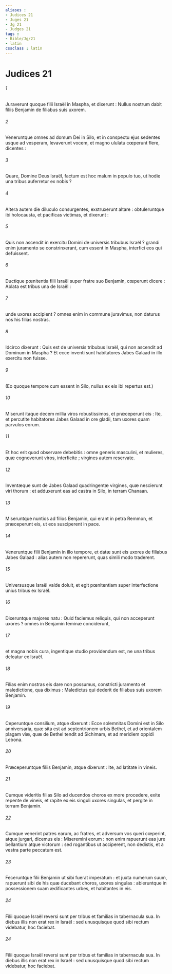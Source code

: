 ```yaml
---
aliases : 
- Judices 21
- Juges 21
- Jg 21
- Judges 21
tags : 
- Bible/Jg/21
- latin
cssclass : latin
---
```


# Judices 21

###### 1
Juraverunt quoque filii Israël in Maspha, et dixerunt : Nullus nostrum dabit filiis Benjamin de filiabus suis uxorem.
###### 2
Veneruntque omnes ad domum Dei in Silo, et in conspectu ejus sedentes usque ad vesperam, levaverunt vocem, et magno ululatu cœperunt flere, dicentes :
###### 3
Quare, Domine Deus Israël, factum est hoc malum in populo tuo, ut hodie una tribus auferretur ex nobis ?
###### 4
Altera autem die diluculo consurgentes, exstruxerunt altare : obtuleruntque ibi holocausta, et pacificas victimas, et dixerunt :
###### 5
Quis non ascendit in exercitu Domini de universis tribubus Israël ? grandi enim juramento se constrinxerant, cum essent in Maspha, interfici eos qui defuissent.
###### 6
Ductique pœnitentia filii Israël super fratre suo Benjamin, cœperunt dicere : Ablata est tribus una de Israël :
###### 7
unde uxores accipient ? omnes enim in commune juravimus, non daturus nos his filias nostras.
###### 8
Idcirco dixerunt : Quis est de universis tribubus Israël, qui non ascendit ad Dominum in Maspha ? Et ecce inventi sunt habitatores Jabes Galaad in illo exercitu non fuisse.
###### 9
(Eo quoque tempore cum essent in Silo, nullus ex eis ibi repertus est.)
###### 10
Miserunt itaque decem millia viros robustissimos, et præceperunt eis : Ite, et percutite habitatores Jabes Galaad in ore gladii, tam uxores quam parvulos eorum.
###### 11
Et hoc erit quod observare debebitis : omne generis masculini, et mulieres, quæ cognoverunt viros, interficite ; virgines autem reservate.
###### 12
Inventæque sunt de Jabes Galaad quadringentæ virgines, quæ nescierunt viri thorum : et adduxerunt eas ad castra in Silo, in terram Chanaan.
###### 13
Miseruntque nuntios ad filios Benjamin, qui erant in petra Remmon, et præceperunt eis, ut eos susciperent in pace.
###### 14
Veneruntque filii Benjamin in illo tempore, et datæ sunt eis uxores de filiabus Jabes Galaad : alias autem non repererunt, quas simili modo traderent.
###### 15
Universusque Israël valde doluit, et egit pœnitentiam super interfectione unius tribus ex Israël.
###### 16
Dixeruntque majores natu : Quid faciemus reliquis, qui non acceperunt uxores ? omnes in Benjamin feminæ conciderunt,
###### 17
et magna nobis cura, ingentique studio providendum est, ne una tribus deleatur ex Israël.
###### 18
Filias enim nostras eis dare non possumus, constricti juramento et maledictione, qua diximus : Maledictus qui dederit de filiabus suis uxorem Benjamin.
###### 19
Ceperuntque consilium, atque dixerunt : Ecce solemnitas Domini est in Silo anniversaria, quæ sita est ad septentrionem urbis Bethel, et ad orientalem plagam viæ, quæ de Bethel tendit ad Sichimam, et ad meridiem oppidi Lebona.
###### 20
Præceperuntque filiis Benjamin, atque dixerunt : Ite, ad latitate in vineis.
###### 21
Cumque videritis filias Silo ad ducendos choros ex more procedere, exite repente de vineis, et rapite ex eis singuli uxores singulas, et pergite in terram Benjamin.
###### 22
Cumque venerint patres earum, ac fratres, et adversum vos queri cœperint, atque jurgari, dicemus eis : Miseremini eorum : non enim rapuerunt eas jure bellantium atque victorum : sed rogantibus ut acciperent, non dedistis, et a vestra parte peccatum est.
###### 23
Feceruntque filii Benjamin ut sibi fuerat imperatum : et juxta numerum suum, rapuerunt sibi de his quæ ducebant choros, uxores singulas : abieruntque in possessionem suam ædificantes urbes, et habitantes in eis.
###### 24
Filii quoque Israël reversi sunt per tribus et familias in tabernacula sua. In diebus illis non erat rex in Israël : sed unusquisque quod sibi rectum videbatur, hoc faciebat.
###### 24
Filii quoque Israël reversi sunt per tribus et familias in tabernacula sua. In diebus illis non erat rex in Israël : sed unusquisque quod sibi rectum videbatur, hoc faciebat.
